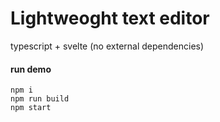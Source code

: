# Lightweoght text editor

typescript + svelte (no external dependencies) 

#### run demo

```
npm i
npm run build
npm start
```